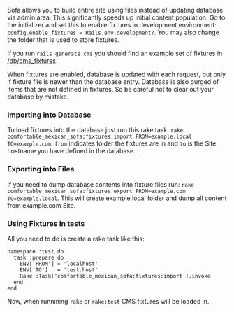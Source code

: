 Sofa allows you to build entire site using files instead of updating database via admin area. This significantly speeds up initial content population. Go to the initializer and set this to enable fixtures in development environment: `config.enable_fixtures = Rails.env.development?`. You may also change the folder that is used to store fixtures.

If you run `rails generate cms` you should find an example set of fixtures in [/db/cms\_fixtures](https://github.com/twg/comfortable-mexican-sofa/blob/master/db/cms_fixtures).

When fixtures are enabled, database is updated with each request, but only if fixture file is newer than the database entry. Database is also purged of items that are not defined in fixtures. So be careful not to clear out your database by mistake.

### Importing into Database
To load fixtures into the database just run this rake task: `rake comfortable_mexican_sofa:fixtures:import FROM=example.local TO=example.com`. `from` indicates folder the fixtures are in and `to` is the Site hostname you have defined in the database.

### Exporting into Files
If you need to dump database contents into fixture files run: `rake comfortable_mexican_sofa:fixtures:export FROM=example.com TO=example.local`. This will create example.local folder and dump all content from example.com Site.

### Using Fixtures in tests
All you need to do is create a rake task like this:
    
    namespace :test do
      task :prepare do
        ENV['FROM'] = 'localhost'
        ENV['TO']   = 'test.host'
        Rake::Task['comfortable_mexican_sofa:fixtures:import'].invoke
      end
    end

Now, when runnining `rake` or `rake:test` CMS fixtures will be loaded in.